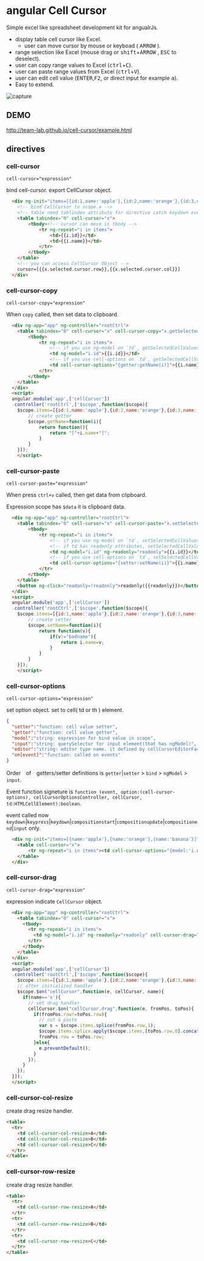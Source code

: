 angular Cell Cursor
===================

Simple excel like spreadsheet development kit for angualrJs.

  * display table cell cursor like Excel.
    * user can move cursor by mouse or keyboad ( <kbd>ARROW</kbd> ).
  * range selection like Excel (mouse drag or <kbd>shift</kbd>+<kbd>ARROW</kbd> , <kbd>ESC</kbd> to deselect).
  * user can copy range values to Excel (<kbd>ctrl</kbd>+<kbd>C</kbd>).
  * user can paste range values from Excel (<kbd>ctrl</kbd>+<kbd>V</kbd>).
  * user can edit cell value (<kbd>ENTER</kbd>,<kbd>F2</kbd>, or direct input for example <kbd>a</kbd>).
  * Easy to extend.

![capture](https://dl.dropboxusercontent.com/u/196431/2e2b55af748a0224496ba709af86fa80.png)

DEMO
----

http://team-lab.github.io/cell-cursor/example.html

directives
----------

### cell-cursor

`cell-cursor="expression"`

  bind cell-cursor.
  export CellCursor object.

```html
  <div ng-init="items=[{id:1,name:'apple'},{id:2,name:'orange'},{id:3,name:'banana'}]">
    <!-- bind CellCursor to scope.x -->
    <!-- table need tablindex attribute for directive catch keydown events. -->
    <table tabindex="0" cell-cursor="x">
    	<tbody><!-- cursor can move in tbody -->
	    	<tr ng-repeat="i in items">
	    		<td>{{i.id}}</td>
	    		<td>{{i.name}}</td>
	    	</tr>
	    </tbody>
    </table>
    <!-- you can access CellCursor Object -->
    cursor=[{{x.selected.cursor.row}},{{x.selected.cursor.col}}]
  </div>
```

### cell-cursor-copy

`cell-cursor-copy="expression"`

When `copy` called, then set data to clipboard.

```html
  <div ng-app="app" ng-controller="rootCtrl">
    <table tabindex="0" cell-cursor="x" cell-cursor-copy="x.getSelectedCellValues()|cellCursorToTsv">
    	<tbody>
	    	<tr ng-repeat="i in items">
	    		<!-- if you use ng-model on `td`, getSelectedCellValues() get data by ngModelControll.$viewValue -->
	    		<td ng-model="i.id">{{i.id}}</td>
	    		<!-- if you use cell-options on `td`, getSelectedCellValues() get data by getter() -->
	    		<td cell-cursor-options="{getter:getName(i)}">{{i.name}}</td>
	    	</tr>
	    </tbody>
    </table>
  </div>
  <script>
  angular.module('app',['cellCursor'])
  .controller('rootCtrl',['$scope',function($scope){
    $scope.items=[{id:1,name:'apple'},{id:2,name:'orange'},{id:3,name:'banana'}];
		// create getter
		$scope.getName=function(i){
			return function(){
				return "["+i.name+"]";
			}
		}	
	}]);
	</script>
```


### cell-cursor-paste

`cell-cursor-paste="expression"`

When press `ctrl+v` called, then get data from clipboard.

Expression scope has `$data` it is clipboard data.

```html
  <div ng-app="app" ng-controller="rootCtrl">
    <table tabindex="0" cell-cursor="x" cell-cursor-paste="x.setSelectedCellValues($data)">
    	<tbody>
	    	<tr ng-repeat="i in items">
	    		<!-- if you use ng-model on `td`, setSelectedCellValues() set data by ngModelControll.$setViewValue -->
	    		<!-- if td has readonly attributes, setSelectedCellValues dose not effect -->
	    		<td ng-model="i.id" ng-readonly="readonly">{{i.id}}</td>
	    		<!-- if you use cell-options on `td`, setSelectedCellValues() set data by setter() -->
	    		<td cell-cursor-options="{setter:setName(i)}">{{i.name}}</td>
	    	</tr>
	    </tbody>
    </table>
    <button ng-click="readonly=!readonly">readonly({{readonly}})</button>
  </div>
  <script>
  angular.module('app',['cellCursor'])
  .controller('rootCtrl',['$scope',function($scope){
    $scope.items=[{id:1,name:'apple'},{id:2,name:'orange'},{id:3,name:'banana'}];
		// create setter
		$scope.setName=function(i){
			return function(v){
				if(v!="badname"){
					return i.name=v;
				}
			}
		}
	}]);
	</script>
```


### cell-cursor-options

`cell-cursor-options="expression"`

set option object. set to cell( td or th ) element.

```json
{
  "setter":"function: cell value setter",
  "getter":"function: cell value getter",
  "model":"string: expression for bind value in scope",
  "input":"string: querySelector for input element(that has ngModel)",
  "editor":"string: editor type name. it defined by cellCursorEditorFactory service",
  "on[event]":"function: called on events"
}
```

Order　of　getters/setter definitions is `getter`|`setter` > `bind` > `ngModel`  > `input`.

Event function signeture is `function (event, option:(cell-cursor-options), cellCursorOptionsController, cellCursor, td:HTMLCellElement):boolean`.

event called now `keydown`|`keypress`|`keydown`|`compositionstart`|`compositionupdate`|`compositionend`|`input` only.

```html
  <div ng-init="items=[{name:'apple'},{name:'orange'},{name:'banana'}]">
    <table cell-cursor="x">
    	<tr ng-repeat="i in items"><td cell-cursor-options="{model:'i.name',editor:'text'}">{{i.name}}</td></tr>
    </table>
  </div>
```

### cell-cursor-drag

`cell-cursor-drag="expression"`

expression indicate `CellCursor` object.

```html
  <div ng-app="app" ng-controller="rootCtrl">
    <table tabindex="0" cell-cursor="x">
      <tbody>
        <tr ng-repeat="i in items">
          <td ng-model="i.id" ng-readonly="readonly" cell-cursor-drag="x">{{i.name}}</td>
        </tr>
      </tbody>
    </table>
  </div>
  <script>
  angular.module('app',['cellCursor'])
  .controller('rootCtrl',['$scope',function($scope){
    $scope.items=[{id:1,name:'apple'},{id:2,name:'orange'},{id:3,name:'banana'}];
    // after initialized handler
    $scope.$on("cellCursor",function(e, cellCursor, name){
      if(name=='x'){
        // set drag handler
        cellCursor.$on("cellCursor.drag",function(e, fromPos, toPos){
          if(fromPos.row!=toPos.row){
            // cut & paste
            var s = $scope.items.splice(fromPos.row,1);
            $scope.items.splice.apply($scope.items,[toPos.row,0].concat(s));
            fromPos.row = toPos.row;
          }else{
            e.preventDefault();
          }
        });
      }
    });
  }]);
  </script>
```

### cell-cursor-col-resize

create drag resize handler.

```html
<table>
  <tr>
    <td cell-cursor-col-resize>A</td>
    <td cell-cursor-col-resize>B</td>
    <td cell-cursor-col-resize>C</td>
  </tr>
</table>
```

### cell-cursor-row-resize

create drag resize handler.

```html
<table>
  <tr>
    <td cell-cursor-row-resize>A</td>
  </tr>
  <tr>
    <td cell-cursor-row-resize>B</td>
  </tr>
  <tr>
    <td cell-cursor-row-resize>C</td>
  </tr>
</table>
```


